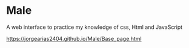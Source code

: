 # Male
A web interface to practice my knowledge of css, Html and JavaScript

https://jorgearias2404.github.io/Male/Base_page.html